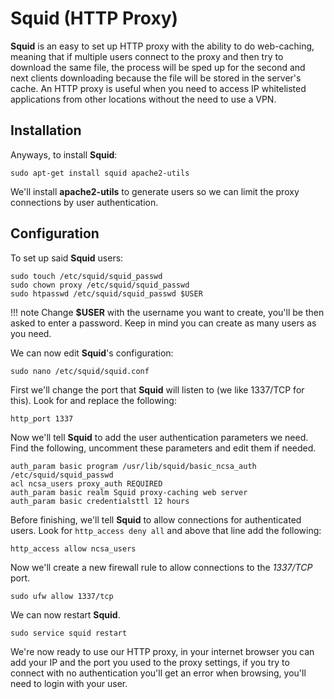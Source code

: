 # Squid (HTTP Proxy)

**Squid** is an easy to set up HTTP proxy with the ability to do web-caching, meaning that if multiple users connect to the proxy and then try to download the same file, the process will be sped up for the second and next clients downloading because the file will be stored in the server's cache. An HTTP proxy is useful when you need to access IP whitelisted applications from other locations without the need to use a VPN.

## Installation

Anyways, to install **Squid**:

    sudo apt-get install squid apache2-utils

We'll install **apache2-utils** to generate users so we can limit the proxy connections by user authentication.

## Configuration

To set up said **Squid** users:

    sudo touch /etc/squid/squid_passwd
    sudo chown proxy /etc/squid/squid_passwd
    sudo htpasswd /etc/squid/squid_passwd $USER

!!! note
     Change **$USER** with the username you want to create, you'll be then asked to enter a password. Keep in mind you can create as many users as you need.

We can now edit **Squid**'s configuration:

    sudo nano /etc/squid/squid.conf

First we'll change the port that **Squid** will listen to (we like 1337/TCP for this). Look for and replace the following:

    http_port 1337

Now we'll tell **Squid** to add the user authentication parameters we need. Find the following, uncomment these parameters and edit them if needed.

    auth_param basic program /usr/lib/squid/basic_ncsa_auth /etc/squid/squid_passwd
    acl ncsa_users proxy_auth REQUIRED
    auth_param basic realm Squid proxy-caching web server
    auth_param basic credentialsttl 12 hours

Before finishing, we'll tell **Squid** to allow connections for authenticated users. Look for `http_access deny all` and above that line add the following:

    http_access allow ncsa_users

Now we'll create a new firewall rule to allow connections to the *1337/TCP* port.

    sudo ufw allow 1337/tcp

We can now restart **Squid**.

    sudo service squid restart

We're now ready to use our HTTP proxy, in your internet browser you can add your IP and the port you used to the proxy settings, if you try to connect with no authentication you'll get an error when browsing, you'll need to login with your user.
